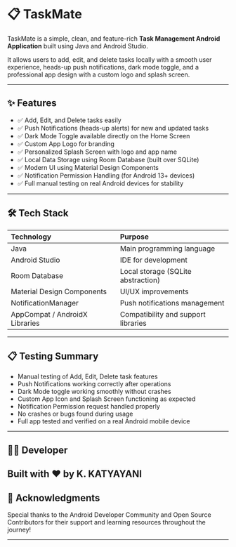 # 📋 TaskMate

TaskMate is a simple, clean, and feature-rich **Task Management Android Application** built using Java and Android Studio.

It allows users to add, edit, and delete tasks locally with a smooth user experience, heads-up push notifications, dark mode toggle, and a professional app design with a custom logo and splash screen.

---

## ✨ Features

- ✅ Add, Edit, and Delete tasks easily
- ✅ Push Notifications (heads-up alerts) for new and updated tasks
- ✅ Dark Mode Toggle available directly on the Home Screen
- ✅ Custom App Logo for branding
- ✅ Personalized Splash Screen with logo and app name
- ✅ Local Data Storage using Room Database (built over SQLite)
- ✅ Modern UI using Material Design Components
- ✅ Notification Permission Handling (for Android 13+ devices)
- ✅ Full manual testing on real Android devices for stability

---

## 🛠️ Tech Stack

| Technology | Purpose |
|:-----------|:--------|
| Java | Main programming language |
| Android Studio | IDE for development |
| Room Database | Local storage (SQLite abstraction) |
| Material Design Components | UI/UX improvements |
| NotificationManager | Push notifications management |
| AppCompat / AndroidX Libraries | Compatibility and support libraries |

---

## 📋 Testing Summary

- Manual testing of Add, Edit, Delete task features
- Push Notifications working correctly after operations
- Dark Mode toggle working smoothly without crashes
- Custom App Icon and Splash Screen functioning as expected
- Notification Permission request handled properly
- No crashes or bugs found during usage
- Full app tested and verified on a real Android mobile device

---

## 👨‍💻 Developer

Built with ❤️ by K. KATYAYANI 
---

## 📢 Acknowledgments

Special thanks to the Android Developer Community and Open Source Contributors for their support and learning resources throughout the journey!

---
